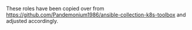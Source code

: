 These roles have been copied over from https://github.com/Pandemonium1986/ansible-collection-k8s-toolbox
and adjusted accordingly.
